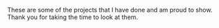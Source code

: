 These are some of the projects that I have done and am proud to show. Thank you for taking the time to look at them.
